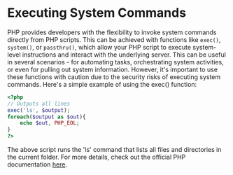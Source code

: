 # Executing System Commands

PHP provides developers with the flexibility to invoke system commands directly from PHP scripts. This can be achieved with functions like `exec()`, `system()`, or `passthru()`, which allow your PHP script to execute system-level instructions and interact with the underlying server. This can be useful in several scenarios - for automating tasks, orchestrating system activities, or even for pulling out system information. However, it's important to use these functions with caution due to the security risks of executing system commands. Here's a simple example of using the exec() function:

```php
<?php
// Outputs all lines
exec('ls', $output);
foreach($output as $out){
    echo $out, PHP_EOL;
}
?>
```

The above script runs the 'ls' command that lists all files and directories in the current folder. For more details, check out the official PHP documentation [here](https://www.php.net/manual/en/ref.exec.php).